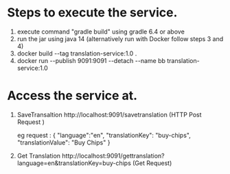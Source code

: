 # Steps to execute the service.

1. execute command "gradle build" using gradle 6.4 or above
2. run the jar using java 14 (alternatively run with Docker follow steps 3 and 4)
3. docker build --tag translation-service:1.0 .
4. docker run --publish 9091:9091 --detach --name bb translation-service:1.0

# Access the service at.
1. SaveTransaltion 
http://localhost:9091/savetranslation (HTTP Post Request )

    eg request :
    {
      "language":"en",
      "translationKey": "buy-chips",
      "translationValue": "Buy Chips"
    }
2. Get Translation 
http://localhost:9091/gettranslation?language=en&translationKey=buy-chips  (Get Request)

